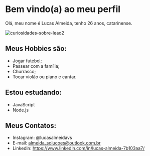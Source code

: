 # Bem vindo(a) ao meu perfil

Olá, meu nome é Lucas Almeida, tenho 26 anos, catarinense.

![curiosidades-sobre-leao2](https://user-images.githubusercontent.com/108141682/179039560-21e55b2b-d73b-407d-a8f7-e0546266d797.jpg)



## Meus Hobbies  são:

- Jogar futebol;
- Passear com a família;
- Churrasco;
- Tocar violão ou piano e cantar.

## Estou estudando:

- JavaScript
- Node.js


## Meus Contatos:

- Instagram: @lucasalmeidavs
- E-mail: almeida_solucoes@outlook.com.br
- Linkedin: https://www.linkedin.com/in/lucas-almeida-7b103aa7/
